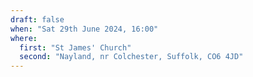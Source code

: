 ```yaml
---
draft: false
when: "Sat 29th June 2024, 16:00"
where:
  first: "St James' Church"
  second: "Nayland, nr Colchester, Suffolk, CO6 4JD"
---
```

